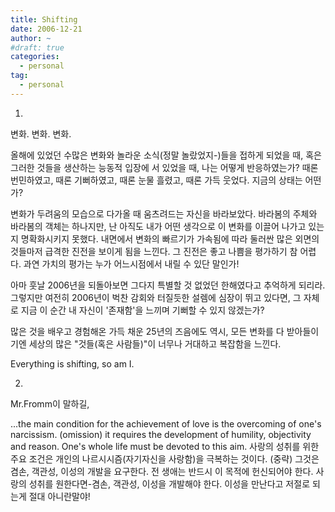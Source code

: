 ```yaml
---
title: Shifting
date: 2006-12-21
author: ~
#draft: true
categories:
  - personal
tag:
  - personal
---
```




1.

변화. 변화. 변화.

올해에 있었던 수많은 변화와 놀라운 소식(정말 놀랐었지-)들을 접하게 되었을 때, 혹은 그러한 것들을 생산하는 능동적 입장에 서 있었을 때, 나는 어떻게 반응하였는가? 때론 번민하였고, 때론 기뻐하였고, 때론 눈물 흘렸고, 때론 가득 웃었다. 지금의 상태는 어떤가?

변화가 두려움의 모습으로 다가올 때 움츠려드는 자신을 바라보았다. 바라봄의 주체와 바라봄의 객체는 하나지만, 난 아직도 내가 어떤 생각으로 이 변화를 이끌어 나가고 있는지 명확화시키지 못했다. 내면에서 변화의 빠르기가 가속됨에 따라 둘러싼 많은 외면의 것들마저 급격한 진전을 보이게 됨을 느낀다. 그 진전은 좋고 나쁨을 평가하기 참 어렵다. 과연 가치의 평가는 누가 어느시점에서 내릴 수 있단 말인가!

아마 훗날 2006년을 되돌아보면 그다지 특별할 것 없었던 한해였다고 추억하게 되리라. 그렇지만 여전히 2006년이 벅찬 감회와 터질듯한 설렘에 심장이 뛰고 있다면, 그 자체로 지금 이 순간 내 자신이 '존재함'을 느끼며 기뻐할 수 있지 않겠는가?

많은 것을 배우고 경험해온 가득 채운 25년의 즈음에도 역시, 모든 변화를 다 받아들이기엔 세상의 많은 "것들(혹은 사람들)"이 너무나 거대하고 복잡함을 느낀다.

Everything is shifting, so am I.


2.

Mr.Fromm이 말하길,

...the main condition for the achievement of love is the overcoming of one's narcissism. (omission) it requires the development of humility, objectivity and reason. One's whole life must be devoted to this aim. 
사랑의 성취를 위한 주요 조건은 개인의 나르시시즘(자기자신을 사랑함)을 극복하는 것이다. (중략) 그것은 겸손, 객관성, 이성의 개발을 요구한다. 전 생애는 반드시 이 목적에 헌신되어야 한다.
사랑의 성취를 원한다면-겸손, 객관성, 이성을 개발해야 한다. 이성을 만난다고 저절로 되는게 절대 아니란말야!



 






